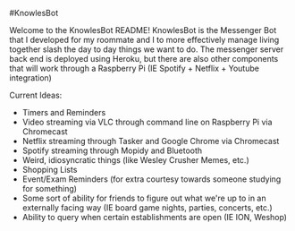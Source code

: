 #KnowlesBot

Welcome to the KnowlesBot README! KnowlesBot is the Messenger Bot that I developed
for my roommate and I to more effectively manage living together slash the day to day things we want to do. The messenger server back end is deployed using Heroku,
but there are also other components that will work through a Raspberry Pi
(IE Spotify + Netflix + Youtube integration)

Current Ideas:

  * Timers and Reminders
  * Video streaming via VLC through command line on Raspberry Pi via Chromecast
  * Netflix streaming through Tasker and Google Chrome via Chromecast
  * Spotify streaming through Mopidy and Bluetooth
  * Weird, idiosyncratic things (like Wesley Crusher Memes, etc.)
  * Shopping Lists
  * Event/Exam Reminders (for extra courtesy towards someone studying for something)
  * Some sort of ability for friends to figure out what we're up to in an
    externally facing way (IE board game nights, parties, concerts, etc.)
  * Ability to query when certain establishments are open (IE ION, Weshop)
  
